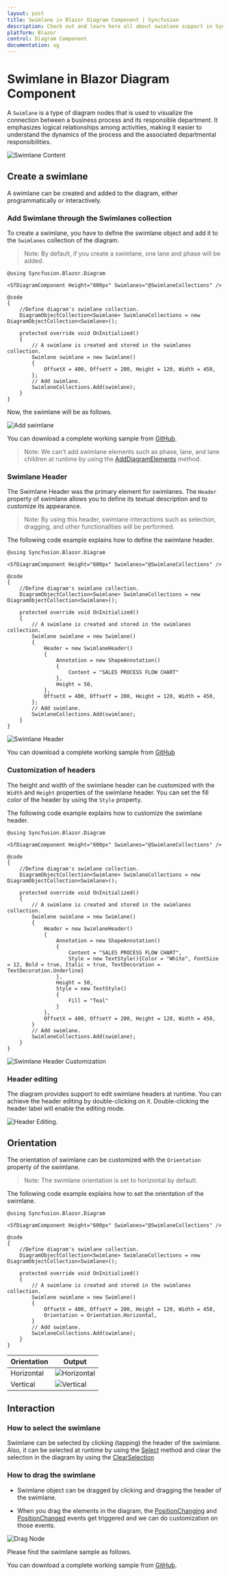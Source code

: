 ```yaml
---
layout: post
title: Swimlane in Blazor Diagram Component | Syncfusion
description: Check out and learn here all about swimlane support in Syncfusion Blazor Diagram component and more.
platform: Blazor
control: Diagram Component
documentation: ug
---
```


# Swimlane in Blazor Diagram Component

A `Swimlane` is a type of diagram nodes that is used to visualize the connection between a business process and its responsible department. It emphasizes logical relationships among activities, making it easier to understand the dynamics of the process and the associated departmental responsibilities.

![Swimlane Content](./Swimlane-images/Swimlane_Default.PNG)

## Create a swimlane
A swimlane can be created and added to the diagram, either programmatically or interactively. 

### Add Swimlane through the Swimlanes collection 

To create a swimlane, you have to define the swimlane object and add it to the `Swimlanes` collection of the diagram.

>Note: By default, if you create a swimlane, one lane and phase will be added.

```cshtml
@using Syncfusion.Blazor.Diagram

<SfDiagramComponent Height="600px" Swimlanes="@SwimlaneCollections" />

@code
{
    //Define diagram's swimlane collection.
    DiagramObjectCollection<Swimlane> SwimlaneCollections = new DiagramObjectCollection<Swimlane>();

    protected override void OnInitialized()
    {
        // A swimlane is created and stored in the swimlanes collection.
        Swimlane swimlane = new Swimlane()
        {
            OffsetX = 400, OffsetY = 200, Height = 120, Width = 450,
        };
        // Add swimlane.
        SwimlaneCollections.Add(swimlane);
    }
}
```

Now, the swimlane will be as follows.

![Add swimlane](Swimlane-images/Swimlane_Empty.PNG)

You can download a complete working sample from [GitHub]().

>Note: We can't add swimlane elements such as phase, lane, and lane children at runtime by using the [AddDiagramElements](https://help.syncfusion.com/cr/blazor/Syncfusion.Blazor.Diagram.SfDiagramComponent.html#Syncfusion_Blazor_Diagram_SfDiagramComponent_AddDiagramElements_Syncfusion_Blazor_Diagram_DiagramObjectCollection_Syncfusion_Blazor_Diagram_NodeBase__) method.

### Swimlane Header

The Swimlane Header was the primary element for swimlanes. The `Header` property of swimlane allows you to define its textual description and to customize its appearance.

>Note: By using this header, swimlane interactions such as selection, dragging, and other functionalities will be performed.

The following code example explains how to define the swimlane header.

```cshtml
@using Syncfusion.Blazor.Diagram

<SfDiagramComponent Height="600px" Swimlanes="@SwimlaneCollections" />

@code
{
    //Define diagram's swimlane collection.
    DiagramObjectCollection<Swimlane> SwimlaneCollections = new DiagramObjectCollection<Swimlane>();

    protected override void OnInitialized()
    {
        // A swimlane is created and stored in the swimlanes collection.
        Swimlane swimlane = new Swimlane()
        {
            Header = new SwimlaneHeader()
            {
                Annotation = new ShapeAnnotation()
                {
                    Content = "SALES PROCESS FLOW CHART"
                },
                Height = 50,
            },
            OffsetX = 400, OffsetY = 200, Height = 120, Width = 450,
        };
        // Add swimlane.
        SwimlaneCollections.Add(swimlane);
    }
}
``` 

![Swimlane Header](Swimlane-images/Swimlane_Header.PNG)

You can download a complete working sample from [GitHub]()

### Customization of headers

The height and width of the swimlane header can be customized with the `Width` and `Height` properties of the swimlane header. You can set the fill color of the header by using the `Style` property.

The following code example explains how to customize the swimlane header.

```cshtml
@using Syncfusion.Blazor.Diagram

<SfDiagramComponent Height="600px" Swimlanes="@SwimlaneCollections" />

@code
{
    //Define diagram's swimlane collection.
    DiagramObjectCollection<Swimlane> SwimlaneCollections = new DiagramObjectCollection<Swimlane>();

    protected override void OnInitialized()
    {
        // A swimlane is created and stored in the swimlanes collection.
        Swimlane swimlane = new Swimlane()
        {
            Header = new SwimlaneHeader()
            {
                Annotation = new ShapeAnnotation()
                {
                    Content = "SALES PROCESS FLOW CHART",
                    Style = new TextStyle(){Color = "White", FontSize = 12, Bold = true, Italic = true, TextDecoration = TextDecoration.Underline}
                },
                Height = 50,
                Style = new TextStyle()
                {
                    Fill = "Teal"
                }
            },
            OffsetX = 400, OffsetY = 200, Height = 120, Width = 450,
        }
        // Add swimlane.
        SwimlaneCollections.Add(swimlane);
    }
}
``` 

![Swimlane Header Customization](Swimlane-images/Swimlane_Header_Customization.PNG)

### Header editing

The diagram provides support to edit swimlane headers at runtime. You can achieve the header editing by double-clicking on it. Double-clicking the header label will enable the editing mode.

![Header Editing](Swimlane-images/Header_Edit.gif).

## Orientation

The orientation of swimlane can be customized with the `Orientation` property of the swimlane.

>Note: The swimlane orientation is set to horizontal by default.

The following code example explains how to set the orientation of the swimlane.

```cshtml
@using Syncfusion.Blazor.Diagram

<SfDiagramComponent Height="600px" Swimlanes="@SwimlaneCollections" />

@code
{
    //Define diagram's swimlane collection.
    DiagramObjectCollection<Swimlane> SwimlaneCollections = new DiagramObjectCollection<Swimlane>();

    protected override void OnInitialized()
    {
        // A swimlane is created and stored in the swimlanes collection.
        Swimlane swimlane = new Swimlane()
        {
            OffsetX = 400, OffsetY = 200, Height = 120, Width = 450, 
            Orientation = Orientation.Horizontal,
        }
        // Add swimlane.
        SwimlaneCollections.Add(swimlane);
    }
}
```

| Orientation | Output |
|---|---|
| Horizontal | ![Horizontal](Swimlane-images/Swimlane_Horizontal.PNG) |
| Vertical | ![Vertical](Swimlane-images/Swimlane_Vertical.PNG) |

## Interaction

### How to select the swimlane

Swimlane can be selected by clicking (tapping) the header of the swimlane. Also, it can be selected at runtime by using the [Select](https://help.syncfusion.com/cr/blazor/Syncfusion.Blazor.Diagram.SfDiagramComponent.html#Syncfusion_Blazor_Diagram_SfDiagramComponent_Select_System_Collections_ObjectModel_ObservableCollection_Syncfusion_Blazor_Diagram_IDiagramObject__System_Nullable_System_Boolean__) method and clear the selection in the diagram by using the [ClearSelection](https://help.syncfusion.com/cr/blazor/Syncfusion.Blazor.Diagram.SfDiagramComponent.html#Syncfusion_Blazor_Diagram_SfDiagramComponent_ClearSelection)

### How to drag the swimlane  

* Swimlane object can be dragged by clicking and dragging the header of the swimlane. 

* When you drag the elements in the diagram, the [PositionChanging](https://help.syncfusion.com/cr/blazor/Syncfusion.Blazor.Diagram.SfDiagramComponent.html#Syncfusion_Blazor_Diagram_SfDiagramComponent_PositionChanging) and [PositionChanged](https://help.syncfusion.com/cr/blazor/Syncfusion.Blazor.Diagram.SfDiagramComponent.html#Syncfusion_Blazor_Diagram_SfDiagramComponent_PositionChanged) events get triggered and we can do customization on those events.


![Drag Node](Swimlane-images/Swimlane_Select_Drag.gif)


Please find the swimlane sample as follows.

You can download a complete working sample from [GitHub]().
